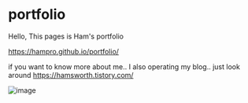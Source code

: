 # portfolio
Hello, This pages is Ham's portfolio

https://hampro.github.io/portfolio/

if you want to know more about me.. I also operating my blog.. just look around
https://hamsworth.tistory.com/

![image](https://user-images.githubusercontent.com/26731134/108625034-f1be7880-748b-11eb-8ec3-8805b37b2011.png)
